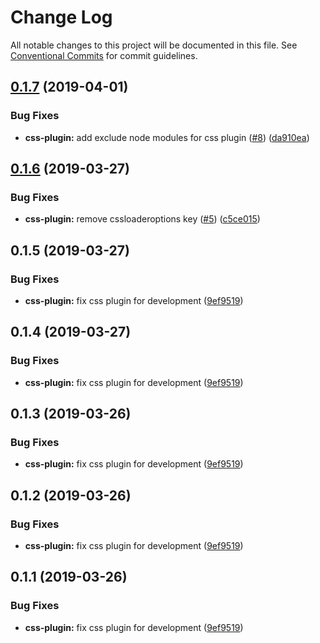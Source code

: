 # Change Log

All notable changes to this project will be documented in this file.
See [Conventional Commits](https://conventionalcommits.org) for commit guidelines.

## [0.1.7](https://github.com/airyrooms/maleo-plugins/compare/@airy/maleo-css-plugin@0.1.6...@airy/maleo-css-plugin@0.1.7) (2019-04-01)


### Bug Fixes

* **css-plugin:** add exclude node modules for css plugin ([#8](https://github.com/airyrooms/maleo-plugins/issues/8)) ([da910ea](https://github.com/airyrooms/maleo-plugins/commit/da910ea))





## [0.1.6](https://github.com/airyrooms/maleo-plugins/compare/@airy/maleo-css-plugin@0.1.5...@airy/maleo-css-plugin@0.1.6) (2019-03-27)


### Bug Fixes

* **css-plugin:** remove cssloaderoptions key ([#5](https://github.com/airyrooms/maleo-plugins/issues/5)) ([c5ce015](https://github.com/airyrooms/maleo-plugins/commit/c5ce015))





## 0.1.5 (2019-03-27)


### Bug Fixes

* **css-plugin:** fix css plugin for development ([9ef9519](https://github.com/airyrooms/maleo-plugins/commit/9ef9519))





## 0.1.4 (2019-03-27)


### Bug Fixes

* **css-plugin:** fix css plugin for development ([9ef9519](https://github.com/airyrooms/maleo-plugins/commit/9ef9519))





## 0.1.3 (2019-03-26)


### Bug Fixes

* **css-plugin:** fix css plugin for development ([9ef9519](https://github.com/airyrooms/maleo-plugins/commit/9ef9519))





## 0.1.2 (2019-03-26)


### Bug Fixes

* **css-plugin:** fix css plugin for development ([9ef9519](https://github.com/airyrooms/maleo-plugins/commit/9ef9519))





## 0.1.1 (2019-03-26)


### Bug Fixes

* **css-plugin:** fix css plugin for development ([9ef9519](https://github.com/alvinkl/maleo-plugins/commit/9ef9519))
